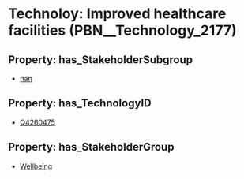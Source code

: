 # Technoloy: __Improved healthcare facilities__ (PBN__Technology_2177)

## Property: has_StakeholderSubgroup

* [nan](PBN__TechSubgroup_7)

## Property: has_TechnologyID

* [Q4260475](Q4260475)

## Property: has_StakeholderGroup

* [Wellbeing](PBN__TechGroup_2)

